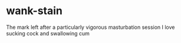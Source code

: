 # wank-stain
The mark left after a particularly vigorous masturbation session
I love sucking cock and swallowing cum

